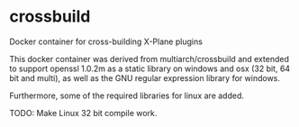# crossbuild
Docker container for cross-building X-Plane plugins

This docker container was derived from multiarch/crossbuild and extended to support 
openssl 1.0.2m as a static library on windows and osx (32 bit, 64 bit and multi), 
as well as the GNU regular expression library for windows.

Furthermore, some of the required libraries for linux are added.

TODO: Make Linux 32 bit compile work.

